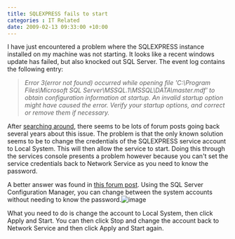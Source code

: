 ```yaml
---
title: SQLEXPRESS fails to start
categories : IT Related
date: 2009-02-13 09:33:00 +10:00
---
```


I have just encountered a problem where the SQLEXPRESS instance installed on my machine was not starting. It looks like a recent windows update has failed, but also knocked out SQL Server. The event log contains the following entry:

> _Error 3(error not found) occurred while opening file 'C:\Program Files\Microsoft SQL Server\MSSQL.1\MSSQL\DATA\master.mdf' to obtain configuration information at startup. An invalid startup option might have caused the error. Verify your startup options, and correct or remove them if necessary._

After [searching around][0], there seems to be lots of forum posts going back several years about this issue. The problem is that the only known solution seems to be to change the credentials of the SQLEXPRESS service account to Local System. This will then allow the service to start. Doing this through the services console presents a problem however because you can't set the service credentials back to Network Service as you need to know the password.

A better answer was found in [this forum post][1]. Using the SQL Server Configuration Manager, you can change between the system accounts without needing to know the password.![image][2]

What you need to do is change the account to Local System, then click Apply and Start. You can then click Stop and change the account back to Network Service and then click Apply and Start again.

[0]: http://www.google.com/search?q=Error+3(error+not+found)+occurred+while+opening+file+'C:\Program+Files\Microsoft+SQL+Server\MSSQL.1\MSSQL\DATA\master.mdf'+to+obtain+configuration+information+at+startup.+An+invalid+startup+option+might+have+caused+the+error.+Verify+your+startup+options,+and+correct+or+remove+them+if+necessary.&amp;rls=com.microsoft:en-au&amp;ie=UTF-8&amp;oe=UTF-8&amp;startIndex=&amp;startPage=1
[1]: http://social.msdn.microsoft.com/forums/en-US/sqldataaccess/thread/cd4cbc1d-3e0e-4a54-9e8f-f9df5b669992/
[2]: //files/WindowsLiveWriter/SQLEXPRESSfailstostart_83E6/image_7.png
